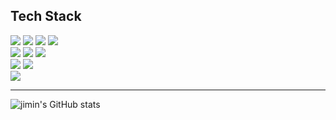 ## Tech Stack

<img src="https://img.shields.io/badge/Java-blue?style=flat-square&logo=java&logoColor=white"/></a>
<img src="https://img.shields.io/badge/Spring-success?style=flat-square&logo=spring&logoColor=white"/></a>
<img src="https://img.shields.io/badge/SpringBoot-green?style=flat-square&logo=springboot&logoColor=white"/></a>
<img src="https://img.shields.io/badge/Netty-orange?style=flat-square&logoColor=white"/></a> <br>
<img src="https://img.shields.io/badge/MySQL-lightgray?style=flat-square&logo=mysql&logoColor=white"/></a>
<img src="https://img.shields.io/badge/JPA-9cf?style=flat-square&logo=hibernate&logoColor=white"/></a>
<img src="https://img.shields.io/badge/Redis-red?style=flat-square&logo=redis&logoColor=white"/></a> <br>
<img src="https://img.shields.io/badge/Maven-yellow?style=flat-square&logo=Apachemaven&logoColor=white"/></a>
<img src="https://img.shields.io/badge/Jenkins-yellowgreen?style=flat-square&logo=jenkins&logoColor=white"/></a> <br>
<img src="https://img.shields.io/badge/Nginx-green?style=flat-square&logo=nginx&logoColor=white"/></a>

---

![jimin's GitHub stats](https://github-readme-stats.vercel.app/api?username=joojimin&show_icons=true&theme=dracula)





